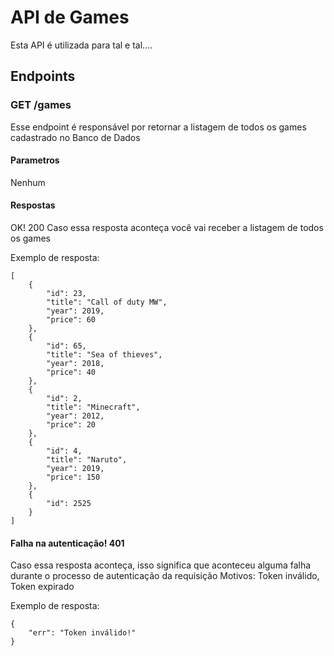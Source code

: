 # API de Games
Esta API é utilizada para tal e tal....
## Endpoints
### GET /games 
Esse endpoint é responsável por retornar a listagem de todos os games cadastrado no Banco de Dados
#### Parametros
Nenhum
#### Respostas
OK! 200
Caso essa resposta aconteça você vai receber a listagem de todos os games

Exemplo de resposta:
```
[
    {
        "id": 23,
        "title": "Call of duty MW",
        "year": 2019,
        "price": 60
    },
    {
        "id": 65,
        "title": "Sea of thieves",
        "year": 2018,
        "price": 40
    },
    {
        "id": 2,
        "title": "Minecraft",
        "year": 2012,
        "price": 20
    },
    {
        "id": 4,
        "title": "Naruto",
        "year": 2019,
        "price": 150
    },
    {
        "id": 2525
    }
]
```
#### Falha na autenticação! 401
Caso essa resposta aconteça, isso significa que aconteceu alguma falha durante o processo de autenticação da requisição
Motivos: Token inválido, Token expirado

Exemplo de resposta:
```
{
    "err": "Token inválido!"
}
```
